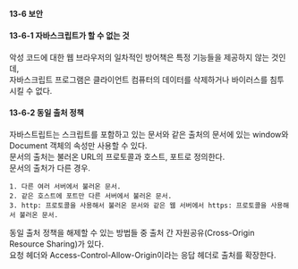#### 13-6 보안

#### 13-6-1 자바스크립트가 할 수 없는 것

악성 코드에 대한 웹 브라우저의 일차적인 방어책은 특정 기능들을 제공하지 않는 것인데,  
자바스크립트 프로그램은 클라이언트 컴퓨터의 데이터를 삭제하거나 바이러스를 침투시킬 수 없다.

#### 13-6-2 동일 출처 정책

자바스트립트는 스크립트를 포함하고 있는 문서와 같은 출처의 문서에 있는 window와  
Document 객체의 속성만 사용할 수 있다.  
문서의 출처는 불러온 URL의 프로토콜과 호스트, 포트로 정의한다.  
문서의 출처가 다른 경우.

```
1. 다른 여러 서버에서 불러온 문서.
2. 같은 호스트에 포트만 다른 서버에서 불러온 문서.
3. http: 프로토콜을 사용해서 불러온 문서와 같은 웹 서버에서 https: 프로토콜을 사용해서 불러온 문서.
```

동일 출처 정책을 해제할 수 있는 방법들 중 출처 간 자원공유(Cross-Origin Resource Sharing)가 있다.  
요청 헤더와 Access-Control-Allow-Origin이라는 응답 헤더로 출처를 확장한다.
